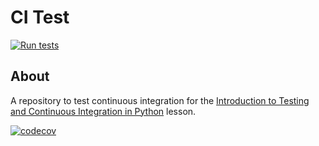 # CI Test

[![Run tests](https://github.com/USERNAME/grid/actions/workflows/pytest.yaml/badge.svg)](https://github.com/USERNAME/grid/actions/workflows/pytest.yaml)


## About
A repository to test continuous integration for the [Introduction to Testing and Continuous Integration in Python](https://edbennett.github.io/python-testing-ci) lesson.

[![codecov](https://codecov.io/gh/DiaaEddinH/grid/graph/badge.svg?token=FQNM9KLF2V)](https://codecov.io/gh/DiaaEddinH/grid)
